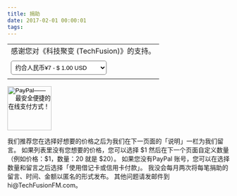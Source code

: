 ```yaml
---
title: 捐助
date: 2017-02-01 00:00:01
tags:
---
```

<form action="https://www.paypal.com/cgi-bin/webscr" method="post" target="_top"><input type="hidden" name="cmd" value="_s-xclick"><input type="hidden" name="hosted_button_id" value="V6RR8B22JDAJN"><table><tr><td><input type="hidden" name="on0" value="感谢您对《科技聚变 (TechFusion)》的支持。">感谢您对《科技聚变 (TechFusion)》的支持。</td></tr><tr><td><select name="os0" style="height: 32px; padding: 5px;margin: 5px 0;background: #FFFFFF;border-radius: 5px 5px 5px 5px;"><option value="约合人民币¥7     -">约合人民币¥7     - $ 1.00 USD</option><option value="约合人民币¥35   -">约合人民币¥35   - $ 5.00 USD</option><option value="约合人民币¥70   -">约合人民币¥70   - $ 10.00 USD</option><option value="约合人民币¥350 -">约合人民币¥350 - $ 50.00 USD</option><option value="约合人民币¥700">约合人民币¥700 $ 100.00 USD</option></select></td></tr></table><input type="hidden" name="currency_code" value="USD"><input type="image" src="https://techfusionfm.com/images/donate.svg" border="0" name="submit" style="width:100px" alt="PayPal——最安全便捷的在线支付方式！"><img alt="" border="0" src="https://www.paypalobjects.com/zh_XC/i/scr/pixel.gif" width="1" height="1"></form>
我们推荐您在选择好想要的价格之后为我们在下一页面的「说明」一栏为我们留言。
如果列表里没有您想要的价格，您可以选择 $1 然后在下一个页面自定义数量（例如价格：$1，数量：20 就是 $20）。
如果您没有PayPal 账号，您可以在选择数量和留言之后选择「使用借记卡或信用卡付款」。
我没会每月两次将每笔捐助的留言、时间、金额以匿名的形式发布。
其他问题请发邮件到 hi@TechFusionFM.com。


